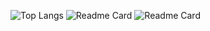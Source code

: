 ![Top Langs](https://github-readme-stats.vercel.app/api/top-langs/?username=YagizTansu&langs_count=3&hide=blade,html,PHP,java)
![Readme Card](https://github-readme-stats.vercel.app/api/pin/?username=YagizTansu&repo=DesignPatternCPP)
![Readme Card](https://github-readme-stats.vercel.app/api/pin/?username=YagizTansu&repo=DesignPatternCPP)
<!--
**YagizTansu/YagizTansu** is a ✨ _special_ ✨ repository because its `README.md` (this file) appears on your GitHub profile.

Here are some ideas to get you started:

- 🔭 I’m currently working on ...
- 🌱 I’m currently learning ...
- 👯 I’m looking to collaborate on ...
- 🤔 I’m looking for help with ...
- 💬 Ask me about ...
- 📫 How to reach me: ...
- 😄 Pronouns: ...
- ⚡ Fun fact: ...
-->

